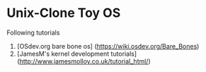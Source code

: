 # Unix-Clone Toy OS

Following tutorials 
1. [OSdev.org bare bone os] (https://wiki.osdev.org/Bare_Bones)
2. [JamesM's kernel development tutorials] (http://www.jamesmolloy.co.uk/tutorial_html/)
